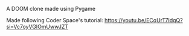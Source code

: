 A DOOM clone made using Pygame

Made following Coder Space's tutorial:
 https://youtu.be/ECqUrT7IdqQ?si=Vc7oyVGIOmUwwJZT
